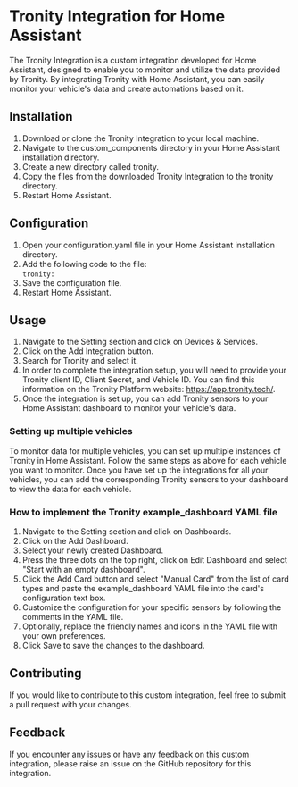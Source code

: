 # Tronity Integration for Home Assistant

The Tronity Integration is a custom integration developed for Home Assistant, designed to enable you to monitor and 
utilize the data provided by Tronity. By integrating Tronity with Home Assistant, you can easily monitor your vehicle's 
data and create automations based on it.

## Installation

1. Download or clone the Tronity Integration to your local machine.
2. Navigate to the custom_components directory in your Home Assistant installation directory.
3. Create a new directory called tronity.
4. Copy the files from the downloaded Tronity Integration to the tronity directory.
5. Restart Home Assistant.

## Configuration

1. Open your configuration.yaml file in your Home Assistant installation directory.
2. Add the following code to the file: </br>
  ```tronity:```
3. Save the configuration file.
4. Restart Home Assistant.

## Usage

1. Navigate to the Setting section and click on Devices & Services.
2. Click on the Add Integration button.
3. Search for Tronity and select it.
4. In order to complete the integration setup, you will need to provide your Tronity client ID, Client Secret, and Vehicle ID. You can find this information on the Tronity Platform website: https://app.tronity.tech/.
5. Once the integration is set up, you can add Tronity sensors to your Home Assistant dashboard to monitor your vehicle's data.

### Setting up multiple vehicles
To monitor data for multiple vehicles, you can set up multiple instances of Tronity in Home Assistant. Follow the same steps as above for each vehicle you want to monitor. Once you have set up the integrations for all your vehicles, you can add the corresponding Tronity sensors to your dashboard to view the data for each vehicle.

### How to implement the Tronity example_dashboard YAML file
1. Navigate to the Setting section and click on Dashboards.
2. Click on the Add Dashboard.
4. Select your newly created Dashboard.
3. Press the three dots on the top right, click on Edit Dashboard and select "Start with an empty dashboard". 
4. Click the Add Card button and select "Manual Card" from the list of card types and paste the example_dashboard YAML file into the card's configuration text box.
5. Customize the configuration for your specific sensors by following the comments in the YAML file.
6. Optionally, replace the friendly names and icons in the YAML file with your own preferences.
7. Click Save to save the changes to the dashboard.

## Contributing

If you would like to contribute to this custom integration, feel free to submit a pull request with your changes.

## Feedback

If you encounter any issues or have any feedback on this custom integration, please raise an issue on the GitHub repository for this integration.


